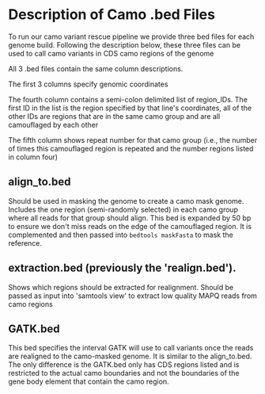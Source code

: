 # Description of Camo .bed Files

To run our camo variant rescue pipeline we provide three bed files for each genome build.
Following the description below, these three files can be used to call camo variants in 
CDS camo regions of the genome

All 3 .bed files contain the same column descriptions. 

The first 3 columns specify genomic coordinates

The fourth column contains a semi-colon delimited list of region_IDs. The first ID in 
the list is the region specified by that line's coordinates, all of the other IDs are 
regions that are in the same camo group and are all camouflaged by each other

The fifth column shows repeat number for that camo group (i.e., the number of times this 
camouflaged region is repeated and the number regions listed in column four)


## align_to.bed

Should be used in masking the genome to create a camo mask genome. Includes
the one region (semi-randomly selected) in each camo group where all reads for that
group should align. This bed is expanded by 50 bp to ensure we don't miss
reads on the edge of the camouflaged region. It is complemented and then passed into
`bedtools maskFasta` to mask the reference.

## extraction.bed (previously the 'realign.bed').

Shows which regions should be extracted for realignment. Should be passed as
input into 'samtools view' to extract low quality MAPQ reads from camo regions

## GATK.bed

This bed specifies the interval GATK will use to call variants once the reads are realigned to 
the camo-masked genome. It is similar to the align_to.bed. The only difference is the GATK.bed only
has CDS regions listed and is restricted to the actual camo boundaries and not the boundaries of the 
gene body element that contain the camo region. 
